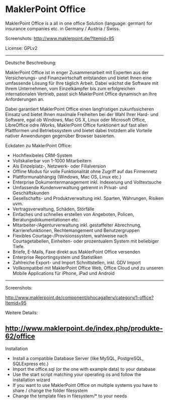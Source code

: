 MaklerPoint Office
==================

MaklerPoint Office is a all in one office Solution (language: german) for insurance companies etc. in Germany / Austria / Swiss.

Screenshots: http://www.maklerpoint.de/?Itemid=95

License: GPLv2

----------

Deutsche Beschreibung:

MaklerPoint Office ist in enger Zusammenarbeit mit Experten aus der Versicherungs- und Finanzwirtschaft entstanden und bietet Ihnen eine umfassende Lösung für Ihre täglich Arbeit. Dabei wächst die Software mit Ihrem Unternehmen, vom Einzelkämpfer bis zum erfolgreichen internationalen Vertrieb, passt sich MaklerPoint Office dynamisch an Ihre Anforderungen an.

Dabei garantiert MaklerPoint Office einen langfristigen zukunfssicheren Einsatz und bietet Ihnen maximale Freiheiten bei der Wahl Ihrer Hard- und Software, egal ob Windows, Mac OS X, Linux oder Microsoft Office, LibreOffice odre iWorks, MaklerPoint Office funktionert auf fast allen Plattformen und Betriebssystem und bietet dabei trotzdem alle Vorteile nativer Anwendungen gegenüber Browser basierten.

Eckdaten zu MaklerPoint Office:

- Hochflexibeles CRM-System
- Vollskalierbar von 1-1000 Mitarbeitern
- Als Einzelplatz-, Netzwerk- oder Filialversion
- Offline Modus für volle Funktionalität ohne Zugriff auf das Firmennetz
- Plattformunabhängig (Windows, Mac OS, Linux etc.)
- Enterprise Dokumentenmanagement inkl. Indexerung und Volltextsuche
- Umfassende Kundenverwaltung getrennt in Privat- und Geschäftskunden
- Gesellschafts- und Produktverwaltung inkl. Sparten, Währungen, Risiken uvm.
- Vertragsverwaltung, Schäden, Störfälle
- Einfaches und schnelles erstellen von Angeboten, Policen, Beratungsdokumentationen etc.
- Mitarbeiter-/Agenturverwaltung inkl. gestaffelter Abrechnung, Karrierefunktionen, Rechtemangement und Benutzergruppen
- Flexibles Courtage-/Provisionssystem, wahlweise nach Courtagetabellen, Einheiten- oder prozentualem System mit beliebiger Tiefe.
- Briefe, E-Mails, Faxe direkt aus MaklerPoint Office versenden
- Enterprise Reportingsystem und Statistiken
- Zahlreiche Export- und Import Schnittstellen, inkl. GDV Import
- Vollkompatibel mit MaklerPoint Office Web, Office Cloud und zu unseren Mobile Applications für iPhone, iPad und Android

-------------------------
Screenshots:

http://www.maklerpoint.de/component/phocagallery/category/1-office?Itemid=95

Weitere Details:

http://www.maklerpoint.de/index.php/produkte-62/office
-------------------------

Installation

- Install a compatible Database Server (like MySQL, PostgreSQL, SQLExpress etc.)
- Import the office.sql (or the one with example data) to your database
- Use the start script matching your operating os and follow the installation wizard
- If you want to use MaklerPoint Office on multiple systems you have to share / change the folder filesystem
- Change the template files in filesystem/* to your needs
